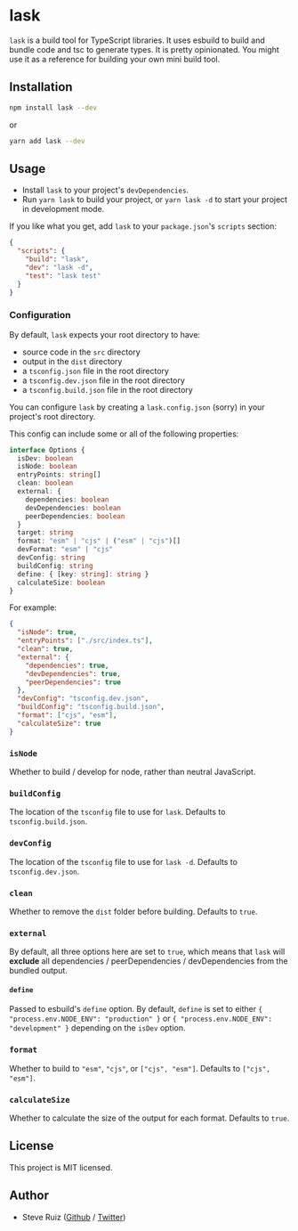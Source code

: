 <!-- @format -->

# lask

`lask` is a build tool for TypeScript libraries. It uses esbuild to build and bundle code and tsc to generate types. It is pretty opinionated. You might use it as a reference for building your own mini build tool.

## Installation

```bash
npm install lask --dev
```

or

```bash
yarn add lask --dev
```

## Usage

- Install `lask` to your project's `devDependencies`.
- Run `yarn lask` to build your project, or `yarn lask -d` to start your project in development mode.

If you like what you get, add `lask` to your `package.json`'s `scripts` section:

```json
{
  "scripts": {
    "build": "lask",
    "dev": "lask -d",
    "test": "lask test"
  }
}
```

### Configuration

By default, `lask` expects your root directory to have:

- source code in the `src` directory
- output in the `dist` directory
- a `tsconfig.json` file in the root directory
- a `tsconfig.dev.json` file in the root directory
- a `tsconfig.build.json` file in the root directory

You can configure `lask` by creating a `lask.config.json` (sorry) in your project's root directory.

This config can include some or all of the following properties:

```ts
interface Options {
  isDev: boolean
  isNode: boolean
  entryPoints: string[]
  clean: boolean
  external: {
    dependencies: boolean
    devDependencies: boolean
    peerDependencies: boolean
  }
  target: string
  format: "esm" | "cjs" | ("esm" | "cjs")[]
  devFormat: "esm" | "cjs"
  devConfig: string
  buildConfig: string
  define: { [key: string]: string }
  calculateSize: boolean
}
```

For example:

```json
{
  "isNode": true,
  "entryPoints": ["./src/index.ts"],
  "clean": true,
  "external": {
    "dependencies": true,
    "devDependencies": true,
    "peerDependencies": true
  },
  "devConfig": "tsconfig.dev.json",
  "buildConfig": "tsconfig.build.json",
  "format": ["cjs", "esm"],
  "calculateSize": true
}
```

### `isNode`

Whether to build / develop for node, rather than neutral JavaScript.

### `buildConfig`

The location of the `tsconfig` file to use for `lask`. Defaults to `tsconfig.build.json`.

### `devConfig`

The location of the `tsconfig` file to use for `lask -d`. Defaults to `tsconfig.dev.json`.

### `clean`

Whether to remove the `dist` folder before building. Defaults to `true`.

### `external`

By default, all three options here are set to `true`, which means that `lask` will **exclude** all dependencies / peerDependencies / devDependencies from the bundled output.

#### `define`

Passed to esbuild's `define` option. By default, `define` is set to either `{ "process.env.NODE_ENV": "production" }` or `{ "process.env.NODE_ENV": "development" }` depending on the `isDev` option.

### `format`

Whether to build to `"esm"`, `"cjs"`, or `["cjs", "esm"]`. Defaults to `["cjs", "esm"]`.

### `calculateSize`

Whether to calculate the size of the output for each format. Defaults to `true`.

## License

This project is MIT licensed.

## Author

- Steve Ruiz ([Github](https://github.com/steveruizok) / [Twitter](https://twitter.com/steveruizok))

